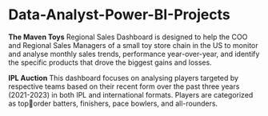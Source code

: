# Data-Analyst-Power-BI-Projects

**The Maven Toys** Regional Sales Dashboard is designed to help the COO and Regional Sales Managers of a small toy store chain in the US to monitor and analyse monthly sales trends, performance year-over-year, and
identify the specific products that drove the biggest gains and losses.

**IPL Auction** This dashboard focuses on analysing players targeted by respective teams based on their recent form over the past three years (2021-2023) in both IPL and international formats. Players are categorized as toporder batters, finishers, pace bowlers, and all-rounders.
